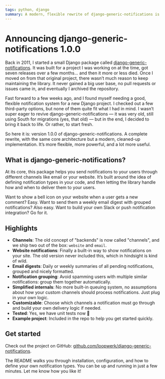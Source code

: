 ```yaml
---
tags: python, django
summary: A modern, flexible rewrite of django-generic-notifications is here. Easily send website and email notifications, create digests, group similar messages, and much more.
---
```


# Announcing django-generic-notifications 1.0.0

Back in 2011, I started a small Django package called [django-generic-notifications](https://github.com/loopwerk/django-generic-notifications). It was built for a project I was working on at the time, got seven releases over a few months... and then it more or less died. Once I moved on from that original project, there wasn’t much reason to keep maintaining the library. It never gained a big user base, no pull requests or issues came in, and eventually I archived the repository.

Fast forward to a few weeks ago, and I found myself needing a good, flexible notification system for a new Django project. I checked out a few third-party options, but none of them quite fit what I had in mind. I wasn’t super eager to revive django-generic-notifications — it was very old, still using South for migrations (yes, that old) — but in the end, I decided to bring it back to life. Or rather, to start fresh.

So here it is: version 1.0.0 of django-generic-notifications. A complete rewrite, with the same core architecture but a modern, cleaned-up implementation. It’s more flexible, more powerful, and a lot more useful.

## What is django-generic-notifications?

At its core, this package helps you send notifications to your users through different channels like email or your website. It’s built around the idea of defining notification types in your code, and then letting the library handle how and when to deliver them to your users.

Want to show a bell icon on your website when a user gets a new comment? Easy. Want to send them a weekly email digest with grouped notifications? Also easy. Want to build your own Slack or push notification integration? Go for it.

## Highlights

- **Channels**: The old concept of "backends" is now called "channels", and we ship two out of the box: `website` and `email`.
- **Website notifications**: Finally a built-in way to show notifications on your site. The old version never included this, which in hindsight is kind of wild.
- **Email digests**: Daily or weekly summaries of all pending notifications, grouped and nicely formatted.
- **Notification grouping**: Avoid spamming users with multiple similar notifications: group them together automatically.
- **Simplified internals**: No more built-in queuing system, no assumptions about how your custom channels should process notifications. Just plug in your own logic.
- **Customizable**: Choose which channels a notification must go through and build your own delivery logic if needed.
- **Tested**: Yes, we have unit tests now 🎉
- **Example project**: Included in the repo to help you get started quickly.

## Get started

Check out the project on GitHub: [github.com/loopwerk/django-generic-notifications](https://github.com/loopwerk/django-generic-notifications).

The README walks you through installation, configuration, and how to define your own notification types. You can be up and running in just a few minutes. Let me know how you like it!